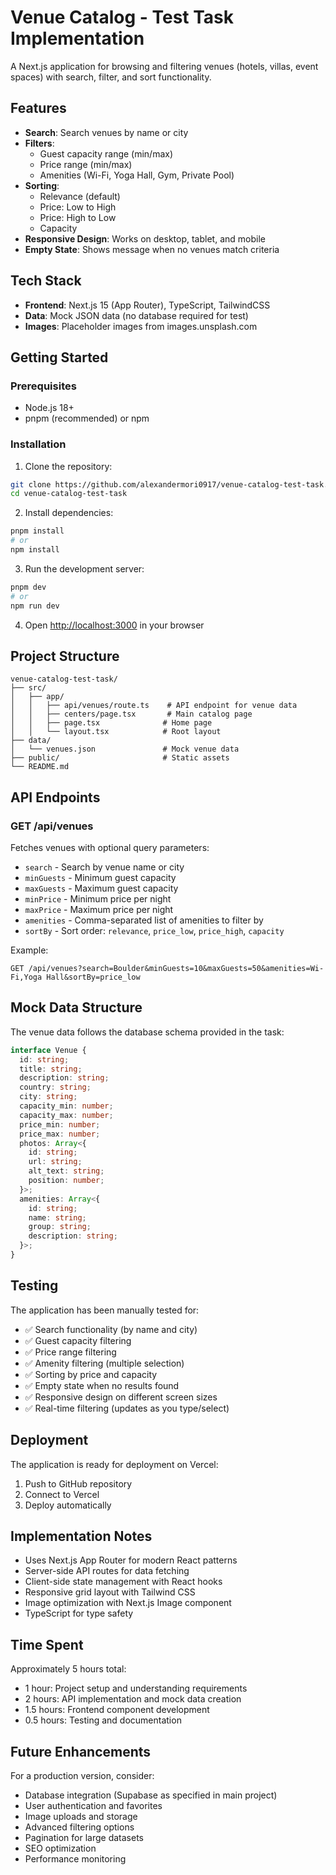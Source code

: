 # Venue Catalog - Test Task Implementation

A Next.js application for browsing and filtering venues (hotels, villas, event spaces) with search, filter, and sort functionality.

## Features

- **Search**: Search venues by name or city
- **Filters**:
  - Guest capacity range (min/max)
  - Price range (min/max)
  - Amenities (Wi-Fi, Yoga Hall, Gym, Private Pool)
- **Sorting**:
  - Relevance (default)
  - Price: Low to High
  - Price: High to Low
  - Capacity
- **Responsive Design**: Works on desktop, tablet, and mobile
- **Empty State**: Shows message when no venues match criteria

## Tech Stack

- **Frontend**: Next.js 15 (App Router), TypeScript, TailwindCSS
- **Data**: Mock JSON data (no database required for test)
- **Images**: Placeholder images from images.unsplash.com

## Getting Started

### Prerequisites

- Node.js 18+
- pnpm (recommended) or npm

### Installation

1. Clone the repository:

```bash
git clone https://github.com/alexandermori0917/venue-catalog-test-task.git
cd venue-catalog-test-task
```

2. Install dependencies:

```bash
pnpm install
# or
npm install
```

3. Run the development server:

```bash
pnpm dev
# or
npm run dev
```

4. Open [http://localhost:3000](http://localhost:3000) in your browser

## Project Structure

```
venue-catalog-test-task/
├── src/
│   ├── app/
│   │   ├── api/venues/route.ts    # API endpoint for venue data
│   │   ├── centers/page.tsx       # Main catalog page
│   │   ├── page.tsx              # Home page
│   │   └── layout.tsx            # Root layout
├── data/
│   └── venues.json               # Mock venue data
├── public/                       # Static assets
└── README.md
```

## API Endpoints

### GET /api/venues

Fetches venues with optional query parameters:

- `search` - Search by venue name or city
- `minGuests` - Minimum guest capacity
- `maxGuests` - Maximum guest capacity
- `minPrice` - Minimum price per night
- `maxPrice` - Maximum price per night
- `amenities` - Comma-separated list of amenities to filter by
- `sortBy` - Sort order: `relevance`, `price_low`, `price_high`, `capacity`

Example:

```
GET /api/venues?search=Boulder&minGuests=10&maxGuests=50&amenities=Wi-Fi,Yoga Hall&sortBy=price_low
```

## Mock Data Structure

The venue data follows the database schema provided in the task:

```typescript
interface Venue {
  id: string;
  title: string;
  description: string;
  country: string;
  city: string;
  capacity_min: number;
  capacity_max: number;
  price_min: number;
  price_max: number;
  photos: Array<{
    id: string;
    url: string;
    alt_text: string;
    position: number;
  }>;
  amenities: Array<{
    id: string;
    name: string;
    group: string;
    description: string;
  }>;
}
```

## Testing

The application has been manually tested for:

- ✅ Search functionality (by name and city)
- ✅ Guest capacity filtering
- ✅ Price range filtering
- ✅ Amenity filtering (multiple selection)
- ✅ Sorting by price and capacity
- ✅ Empty state when no results found
- ✅ Responsive design on different screen sizes
- ✅ Real-time filtering (updates as you type/select)

## Deployment

The application is ready for deployment on Vercel:

1. Push to GitHub repository
2. Connect to Vercel
3. Deploy automatically

## Implementation Notes

- Uses Next.js App Router for modern React patterns
- Server-side API routes for data fetching
- Client-side state management with React hooks
- Responsive grid layout with Tailwind CSS
- Image optimization with Next.js Image component
- TypeScript for type safety

## Time Spent

Approximately 5 hours total:

- 1 hour: Project setup and understanding requirements
- 2 hours: API implementation and mock data creation
- 1.5 hours: Frontend component development
- 0.5 hours: Testing and documentation

## Future Enhancements

For a production version, consider:

- Database integration (Supabase as specified in main project)
- User authentication and favorites
- Image uploads and storage
- Advanced filtering options
- Pagination for large datasets
- SEO optimization
- Performance monitoring
